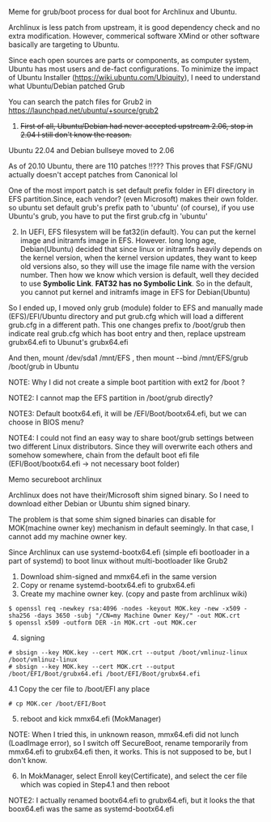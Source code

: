 Meme for grub/boot process for dual boot for Archlinux and Ubuntu.

Archlinux is less patch from upstream, it is good dependency check and no extra modification.
However, commerical software XMind or other software basically are targeting to Ubuntu.

Since each open sources are parts or components, as computer system, Ubuntu has most users and de-fact configurations.
To minimize the impact of Ubuntu Installer (https://wiki.ubuntu.com/Ubiquity), I need to understand what Ubuntu/Debian patched Grub

You can search the patch files for Grub2 in https://launchpad.net/ubuntu/+source/grub2

1. ~~First of all, Ubuntu/Debian had never accepted upstream 2.06, stop in 2.04
I still don't know the reason.~~

Ubuntu 22.04 and Debian bullseye moved to 2.06

As of 20.10 Ubuntu, there are 110 patches !!??? This proves that FSF/GNU actually doesn't accept patches from Canonical lol 

One of the most import patch is set default prefix folder in EFI directory in EFS partition.Since, each vendor? (even Microsoft) makes their own folder. so ubuntu set default grub's prefix path to 'ubuntu' (of course), if you use Ubuntu's grub, you have to put the first grub.cfg in 'ubuntu'

2. In UEFI, EFS filesystem will be fat32(in default). You can put the kernel image and initramfs image in EFS. However. long long age, Debian(Ubuntu) decided that since linux or initramfs heavily depends on the kernel version, when the kernel version updates, they want to keep old versions also, so they will use the image file name with the version number. Then how we know which version is default, well they decided to use __Symbolic Link__. __FAT32 has no Symbolic Link__. So in the default, you cannot put kernel and initramfs image in EFS for Debian(Ubuntu)


So I ended up, I moved only grub (module) folder to EFS and manually made (EFS)/EFI/Ubuntu directory and put grub.cfg which will load a different grub.cfg in a different path. This one changes prefix to /boot/grub then indicate real grub.cfg which has boot entry and then, replace upstream grubx64.efi to Ubunut's grubx64.efi

And then, mount /dev/sda1 /mnt/EFS , then mount --bind /mnt/EFS/grub /boot/grub in Ubuntu

NOTE: Why I did not create a simple boot partition with ext2 for /boot ?

NOTE2: I cannot map the EFS partition in /boot/grub directly? 

NOTE3: Default bootx64.efi, it will be /EFI/Boot/bootx64.efi, but we can choose in BIOS menu?

NOTE4: I could not find an easy way to share boot/grub settings between two different Linux distributors. Since they will overwrite each others and somehow somewhere, chain from the default boot efi file (EFI/Boot/bootx64.efi -> not necessary boot folder)

Memo secureboot archlinux

Archlinux does not have their/Microsoft shim signed binary.
So I need to download either Debian or Ubuntu shim signed binary.

The problem is that some shim signed binaries can disable for MOK(machine owner key) mechanism in default seemingly.
In that case, I cannot add my machine owner key.

Since Archlinux can use systemd-bootx64.efi (simple efi bootloader in a part of systemd) to boot linux without multi-bootloader like Grub2

1. Download shim-signed and mmx64.efi in the same version
2. Copy or rename systemd-bootx64.efi to grubx64.efi
3. Create my machine owner key. (copy and paste from archlinux wiki)
```
$ openssl req -newkey rsa:4096 -nodes -keyout MOK.key -new -x509 -sha256 -days 3650 -subj "/CN=my Machine Owner Key/" -out MOK.crt
$ openssl x509 -outform DER -in MOK.crt -out MOK.cer
```
4. signing
```
# sbsign --key MOK.key --cert MOK.crt --output /boot/vmlinuz-linux /boot/vmlinuz-linux
# sbsign --key MOK.key --cert MOK.crt --output /boot/EFI/Boot/grubx64.efi /boot/EFI/Boot/grubx64.efi
```
4.1 Copy the cer file to /boot/EFI any place
```
# cp MOK.cer /boot/EFI/Boot 
```
5. reboot and kick mmx64.efi (MokManager)

NOTE: When I tried this, in unknown reason, mmx64.efi did not lunch (LoadImage error), so I switch off SecureBoot,
rename temporarily from mmx64.efi to grubx64.efi then, it works. This is not supposed to be, but I don't know.

6. In MokManager, select Enroll key(Certificate), and select the cer file which was copied in Step4.1 and then reboot

NOTE2: I actually renamed bootx64.efi to grubx64.efi, but it looks the that boox64.efi was the same as systemd-bootx64.efi
